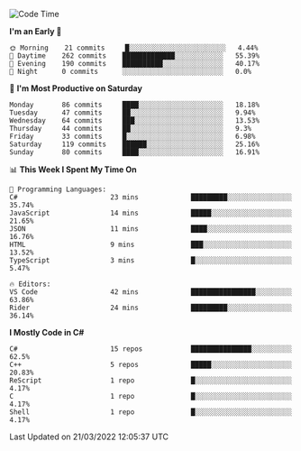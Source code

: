 <!--START_SECTION:waka-->
![Code Time](http://img.shields.io/badge/Code%20Time-760%20hrs%2018%20mins-blue)

**I'm an Early 🐤** 

```text
🌞 Morning    21 commits     █░░░░░░░░░░░░░░░░░░░░░░░░   4.44% 
🌆 Daytime    262 commits    █████████████░░░░░░░░░░░░   55.39% 
🌃 Evening    190 commits    ██████████░░░░░░░░░░░░░░░   40.17% 
🌙 Night      0 commits      ░░░░░░░░░░░░░░░░░░░░░░░░░   0.0%

```
📅 **I'm Most Productive on Saturday** 

```text
Monday       86 commits     ████░░░░░░░░░░░░░░░░░░░░░   18.18% 
Tuesday      47 commits     ██░░░░░░░░░░░░░░░░░░░░░░░   9.94% 
Wednesday    64 commits     ███░░░░░░░░░░░░░░░░░░░░░░   13.53% 
Thursday     44 commits     ██░░░░░░░░░░░░░░░░░░░░░░░   9.3% 
Friday       33 commits     █░░░░░░░░░░░░░░░░░░░░░░░░   6.98% 
Saturday     119 commits    ██████░░░░░░░░░░░░░░░░░░░   25.16% 
Sunday       80 commits     ████░░░░░░░░░░░░░░░░░░░░░   16.91%

```


📊 **This Week I Spent My Time On** 

```text
💬 Programming Languages: 
C#                       23 mins             █████████░░░░░░░░░░░░░░░░   35.74% 
JavaScript               14 mins             █████░░░░░░░░░░░░░░░░░░░░   21.65% 
JSON                     11 mins             ████░░░░░░░░░░░░░░░░░░░░░   16.76% 
HTML                     9 mins              ███░░░░░░░░░░░░░░░░░░░░░░   13.52% 
TypeScript               3 mins              █░░░░░░░░░░░░░░░░░░░░░░░░   5.47%

🔥 Editors: 
VS Code                  42 mins             ████████████████░░░░░░░░░   63.86% 
Rider                    24 mins             █████████░░░░░░░░░░░░░░░░   36.14%

```

**I Mostly Code in C#** 

```text
C#                       15 repos            ███████████████░░░░░░░░░░   62.5% 
C++                      5 repos             █████░░░░░░░░░░░░░░░░░░░░   20.83% 
ReScript                 1 repo              █░░░░░░░░░░░░░░░░░░░░░░░░   4.17% 
C                        1 repo              █░░░░░░░░░░░░░░░░░░░░░░░░   4.17% 
Shell                    1 repo              █░░░░░░░░░░░░░░░░░░░░░░░░   4.17%

```



 Last Updated on 21/03/2022 12:05:37 UTC
<!--END_SECTION:waka-->
